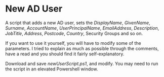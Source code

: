 # New AD User

A script that adds a new AD user, sets the _DisplayName_, _GivenName_, _Surname_, _AccountName_, _UserPrincipalName_, _EmailAddress_, _Description_, _JobTitle_, _Address_, _Postcode_, _Country_, Security Groups and so on.

If you want to use it yourself, you will have to modify some of the parameters. I tried to explain as much as possible through the comments, have a read and you should find it fairly self-explanatory.

Download and save _newUserScript.ps1_, and modify. You may need to run the script in an elevated Powershell window.
